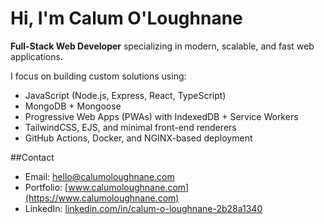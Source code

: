 # Hi, I'm Calum O'Loughnane

**Full-Stack Web Developer** specializing in modern, scalable, and fast web applications.

I focus on building custom solutions using:

- JavaScript (Node.js, Express, React, TypeScript)
- MongoDB + Mongoose
- Progressive Web Apps (PWAs) with IndexedDB + Service Workers
- TailwindCSS, EJS, and minimal front-end renderers
- GitHub Actions, Docker, and NGINX-based deployment

##Contact
- Email: [hello@calumoloughnane.com](mailto:hello@calumoloughnane.com)
- Portfolio: [www.calumoloughnane.com](https://www.calumoloughnane.com)
- LinkedIn: [linkedin.com/in/calum-o-loughnane-2b28a1340](https://www.linkedin.com/in/calum-o-loughnane-2b28a1340)


<!--
**calumol/calumol** is a ✨ _special_ ✨ repository because its `README.md` (this file) appears on your GitHub profile.

Here are some ideas to get you started:

- 🔭 I’m currently working on ...
- 🌱 I’m currently learning ...
- 👯 I’m looking to collaborate on ...
- 🤔 I’m looking for help with ...
- 💬 Ask me about ...
- 📫 How to reach me: ...
- 😄 Pronouns: ...
- ⚡ Fun fact: ...
-->
